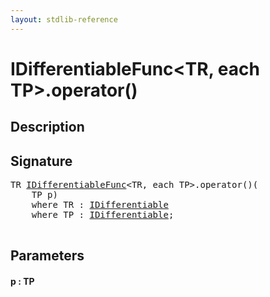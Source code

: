 ```yaml
---
layout: stdlib-reference
---
```


# IDifferentiableFunc\<TR, each TP\>\.operator\(\)

## Description





## Signature 

<pre>
TR <a href="/stdlib-reference/interfaces/IDifferentiableFunc/index" class="code_type">IDifferentiableFunc</a>&lt;TR, <span class="code_keyword">each</span> TP&gt;.operator()(
    TP <span class='code_param'>p</span>)
    <span class='code_keyword'>where</span> TR : <a href="/stdlib-reference/interfaces/IDifferentiable/index" class="code_type">IDifferentiable</a>
    <span class='code_keyword'>where</span> TP : <a href="/stdlib-reference/interfaces/IDifferentiable/index" class="code_type">IDifferentiable</a>;

</pre>

## Parameters

#### p : TP

